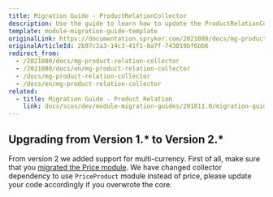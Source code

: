 ```yaml
---
title: Migration Guide - ProductRelationCollector
description: Use the guide to learn how to update the ProductRelationCollector module to a newer version.
template: module-migration-guide-template
originalLink: https://documentation.spryker.com/2021080/docs/mg-product-relation-collector
originalArticleId: 2b97c2a3-14c3-41f1-8a7f-743019bf6bb6
redirect_from:
  - /2021080/docs/mg-product-relation-collector
  - /2021080/docs/en/mg-product-relation-collector
  - /docs/mg-product-relation-collector
  - /docs/en/mg-product-relation-collector
related:
  - title: Migration Guide - Product Relation
    link: docs/scos/dev/module-migration-guides/201811.0/migration-guide-product-relation.html
---
```


## Upgrading from Version 1.* to Version 2.*

From version 2 we added support for multi-currency. First of all, make sure that you [migrated the Price module](/docs/scos/dev/module-migration-guides/{{page.version}}/migration-guide-price.html). We have changed collector dependency to use `PriceProduct` module instead of price, please update your code accordingly if you overwrote the core.

<!-- 
* [Learn more about Products in multi-store environment](https://documentation.spryker.com/2021080/docs/product-store-relation-under-the-hood)-->

<!-- Last review date: Nov 23, 2017 by Aurimas Ličkus -->
